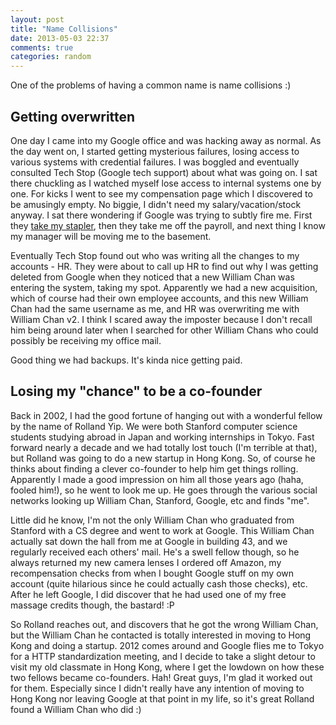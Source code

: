 ```yaml
---
layout: post
title: "Name Collisions"
date: 2013-05-03 22:37
comments: true
categories: random
---
```

One of the problems of having a common name is name collisions :)

## Getting overwritten

One day I came into my Google office and was hacking away as normal. As the day went on, I started getting mysterious failures, losing access to various systems with credential failures. I was boggled and eventually consulted Tech Stop (Google tech support) about what was going on. I sat there chuckling as I watched myself lose access to internal systems one by one. For kicks I went to see my compensation page which I discovered to be amusingly empty. No biggie, I didn't need my salary/vacation/stock anyway. I sat there wondering if Google was trying to subtly fire me. First they [take my stapler](https://www.youtube.com/watch?NR=1&feature=fvwp&v=pHHZBmF8mk4), then they take me off the payroll, and next thing I know my manager will be moving me to the basement.

Eventually Tech Stop found out who was writing all the changes to my accounts - HR. They were about to call up HR to find out why I was getting deleted from Google when they noticed that a new William Chan was entering the system, taking my spot. Apparently we had a new acquisition, which of course had their own employee accounts, and this new William Chan had the same username as me, and HR was overwriting me with William Chan v2. I think I scared away the imposter because I don't recall him being around later when I searched for other William Chans who could possibly be receiving my office mail.

Good thing we had backups. It's kinda nice getting paid.

## Losing my "chance" to be a co-founder

Back in 2002, I had the good fortune of hanging out with a wonderful fellow by the name of Rolland Yip. We were both Stanford computer science students studying abroad in Japan and working internships in Tokyo. Fast forward nearly a decade and we had totally lost touch (I'm terrible at that), but Rolland was going to do a new startup in Hong Kong. So, of course he thinks about finding a clever co-founder to help him get things rolling. Apparently I made a good impression on him all those years ago (haha, fooled him!), so he went to look me up. He goes through the various social networks looking up William Chan, Stanford, Google, etc and finds "me".

Little did he know, I'm not the only William Chan who graduated from Stanford with a CS degree and went to work at Google. This William Chan actually sat down the hall from me at Google in building 43, and we regularly received each others' mail. He's a swell fellow though, so he always returned my new camera lenses I ordered off Amazon, my recompensation checks from when I bought Google stuff on my own account (quite hilarious since he could actually cash those checks), etc. After he left Google, I did discover that he had used one of my free massage credits though, the bastard! :P

So Rolland reaches out, and discovers that he got the wrong William Chan, but the William Chan he contacted is totally interested in moving to Hong Kong and doing a startup. 2012 comes around and Google flies me to Tokyo for a HTTP standardization meeting, and I decide to take a slight detour to visit my old classmate in Hong Kong, where I get the lowdown on how these two fellows became co-founders. Hah! Great guys, I'm glad it worked out for them. Especially since I didn't really have any intention of moving to Hong Kong nor leaving Google at that point in my life, so it's great Rolland found a William Chan who did :)
